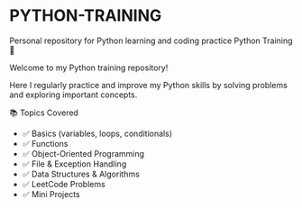 # PYTHON-TRAINING
Personal repository for Python learning and coding practice
Python Training 🐍

Welcome to my Python training repository!

Here I regularly practice and improve my Python skills by solving problems and exploring important concepts.

 📚 Topics Covered

- ✅ Basics (variables, loops, conditionals)
- ✅ Functions
- ✅ Object-Oriented Programming
- ✅ File & Exception Handling
- ✅ Data Structures & Algorithms
- ✅ LeetCode Problems
- ✅ Mini Projects
